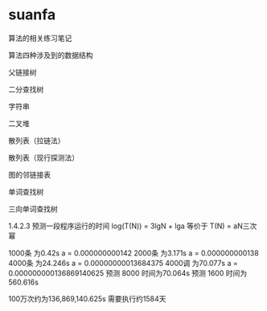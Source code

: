 # suanfa
算法的相关练习笔记
<p>
算法四种涉及到的数据结构<p>
父链接树<p>
二分查找树<p>
字符串<p>
二叉堆<p>
散列表（拉链法）<p>
散列表（现行探测法）<p>
图的邻链接表<p>
单词查找树<p>
三向单词查找树<p>

1.4.2.3 预测一段程序运行的时间
log(T(N)) = 3lgN + lga
等价于 T(N) = aN三次幂

1000条 为0.42s    a = ‭0.000000000142
2000条 为3.171s   a = ‭0.000000000138‬
4000条 为24.246s  a = ‭0.00000000013684375‬
4000调 为70.077s  a = ‭0.000000000136869140625‬
预测 8000 时间为70.064s 
预测 1600 时间为560.616s

100万次约为‭136,869,140.625‬s 需要执行约1584天
